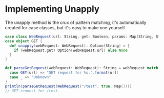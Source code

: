 Implementing Unapply
====================

The unapply method is the crux of pattern matching, it's automatically created for case classes, but it's easy to make one yourself.

```scala
case class WebRequest(url: String, get: Boolean, params: Map[String, String])
case object GET {
  def unapply(webRequest: WebRequest): Option[String] = {
    if (webRequest.get) Option(webRequest.url) else None
  }
}

def parseGetRequest(webRequest: WebRequest): String = webRequest match {
  case GET(url) => "GET request for %s.".format(url)
  case _ => "Unknown"
}
println(parseGetRequest(WebRequest("/test", true, Map())))
// GET request for /test.
```

